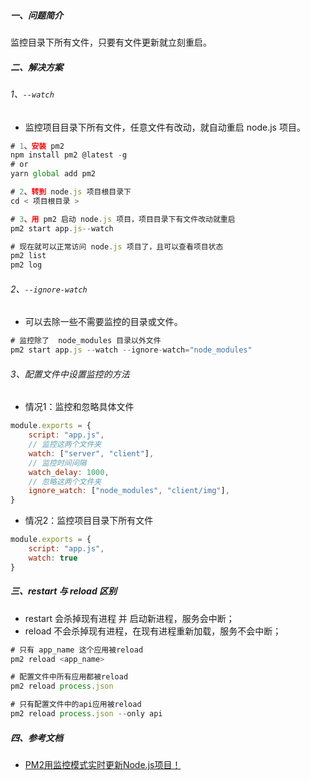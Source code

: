 ##### 一、问题简介

监控目录下所有文件，只要有文件更新就立刻重启。

##### 二、解决方案

###### 1、`--watch`

-   监控项目目录下所有文件，任意文件有改动，就自动重启 node.js 项目。

```js
# 1、安装 pm2
npm install pm2 @latest -g
# or
yarn global add pm2

# 2、转到 node.js 项目根目录下
cd < 项目根目录 >

# 3、用 pm2 启动 node.js 项目，项目目录下有文件改动就重启
pm2 start app.js--watch

# 现在就可以正常访问 node.js 项目了，且可以查看项目状态
pm2 list
pm2 log
```

###### 2、`--ignore-watch`

-   可以去除一些不需要监控的目录或文件。

```js
# 监控除了  node_modules 目录以外文件
pm2 start app.js --watch --ignore-watch="node_modules"
```

###### 3、配置文件中设置监控的方法

-   情况1：监控和忽略具体文件

```js
module.exports = {
    script: "app.js",
    // 监控这两个文件夹
    watch: ["server", "client"],
    // 监控时间间隔
    watch_delay: 1000,
    // 忽略这两个文件夹
    ignore_watch: ["node_modules", "client/img"],
}
```

-   情况2：监控项目目录下所有文件

```js
module.exports = {
    script: "app.js",
    watch: true
}
```

##### 三、restart 与 reload 区别

-   restart 会杀掉现有进程 并 启动新进程，服务会中断；
-   reload 不会杀掉现有进程，在现有进程重新加载，服务不会中断；

```js
# 只有 app_name 这个应用被reload
pm2 reload <app_name>

# 配置文件中所有应用都被reload
pm2 reload process.json

# 只有配置文件中的api应用被reload
pm2 reload process.json --only api
```

##### 四、参考文档

-   [PM2用监控模式实时更新Node.js项目！](https://learn-anything.cn/pm2-node-js-change-restart)
